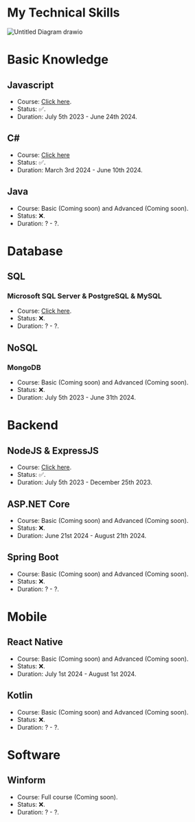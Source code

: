 # My Technical Skills

![Untitled Diagram drawio](https://github.com/homanhquan1812/Technical-Skills/assets/130955957/d581b7da-3794-4cbb-b49d-5ddc7aeb25e2)


# Basic Knowledge
## Javascript
* Course: [Click here](https://github.com/homanhquan1812/Javascript).
* Status: :white_check_mark:.
* Duration: July 5th 2023 - June 24th 2024. 
## C# 
* Course: [Click here](https://github.com/homanhquan1812/C_Sharp)
* Status: :white_check_mark:.
* Duration: March 3rd 2024 - June 10th 2024. 
## Java
* Course: Basic (Coming soon) and Advanced (Coming soon).
* Status: :x:.
* Duration: ? - ?.
# Database
## SQL
### Microsoft SQL Server & PostgreSQL & MySQL
* Course: [Click here](https://github.com/homanhquan1812/SQL).
* Status: :x:.
* Duration: ? - ?.
## NoSQL
### MongoDB
* Course: Basic (Coming soon) and Advanced (Coming soon).
* Status: :x:.
* Duration: July 5th 2023 - June 31th 2024. 
# Backend
## NodeJS & ExpressJS	
* Course: [Click here](https://github.com/homanhquan1812/ExpressJS).
* Status: :white_check_mark:.
* Duration: July 5th 2023 - December 25th 2023.
## ASP.NET Core
* Course: Basic (Coming soon) and Advanced (Coming soon).
* Status: :x:.
* Duration: June 21st 2024 - August 21th 2024. 
## Spring Boot
* Course: Basic (Coming soon) and Advanced (Coming soon).
* Status: :x:.
* Duration: ? - ?. 
# Mobile
## React Native
* Course: Basic (Coming soon) and Advanced (Coming soon).
* Status: :x:.
* Duration: July 1st 2024 - August 1st 2024. 
## Kotlin
* Course: Basic (Coming soon) and Advanced (Coming soon).
* Status: :x:.
* Duration: ? - ?. 
# Software
## Winform
* Course: Full course (Coming soon).
* Status: :x:.
* Duration: ? - ?. 

